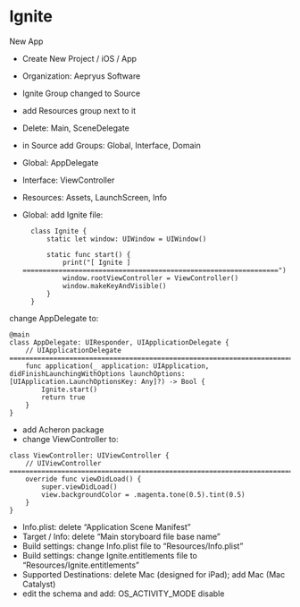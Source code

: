 # Ignite

New App
- Create New Project / iOS / App
- Organization: Aepryus Software
- Ignite Group changed to Source
- add Resources group next to it
- Delete: Main, SceneDelegate
- in Source add Groups: Global, Interface, Domain
- Global: AppDelegate
- Interface: ViewController
- Resources: Assets, LaunchScreen, Info
- Global: add Ignite file:

  ```
    class Ignite {
        static let window: UIWindow = UIWindow()
  
        static func start() {
            print("[ Ignite ] ================================================================")
            window.rootViewController = ViewController()
            window.makeKeyAndVisible()
        }
    }
  ```

change AppDelegate to:

```
@main
class AppDelegate: UIResponder, UIApplicationDelegate {
    // UIApplicationDelegate ===========================================================================
    func application(_ application: UIApplication, didFinishLaunchingWithOptions launchOptions: [UIApplication.LaunchOptionsKey: Any]?) -> Bool {
        Ignite.start()
        return true
    }
}
```


- add Acheron package
- change ViewController to:

```
class ViewController: UIViewController {
    // UIViewController ================================================================================
    override func viewDidLoad() {
        super.viewDidLoad()
        view.backgroundColor = .magenta.tone(0.5).tint(0.5)
    }
}
```

- Info.plist: delete “Application Scene Manifest”
- Target / Info: delete “Main storyboard file base name”
- Build settings: change Info.plist file to “Resources/Info.plist”
- Build settings: change Ignite.entitlements file to “Resources/Ignite.entitlements”
- Supported Destinations: delete Mac (designed for iPad); add Mac (Mac Catalyst)
- edit the schema and add: OS_ACTIVITY_MODE disable
